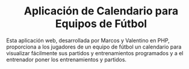 <h1 align="center"> Aplicación de Calendario para Equipos de Fútbol </h1>
<span align="justify"> Esta aplicación web, desarrollada por Marcos y Valentino en PHP, proporciona a los jugadores de un equipo de fútbol un calendario para visualizar fácilmente sus partidos y entrenamientos programados y a el entrenador poner los entrenamientos y partidos. </span>
